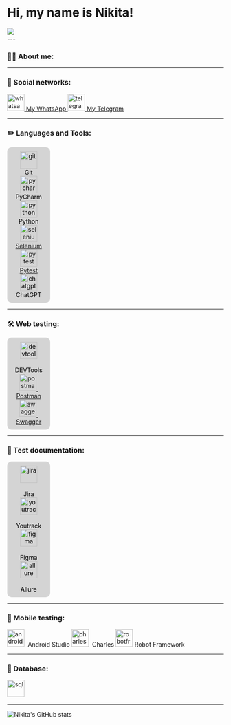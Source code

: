 # Hi, my name is Nikita!
<div>
    <img src="https://github.com/LibreSilka/pythonProject3/blob/master/image_fx_%20(1).jpg"/>
</div>
---

### 👨‍💻 About me:


---
### 🤝 Social networks:

  <div id="badges">
    <a href="https://wa.me/79119035800" target="_blank">
      <img src="https://static-00.iconduck.com/assets.00/whatsapp-icon-1977x2048-6lcnmyml.png" width="40" height="40" alt="whatsapp" />
    <span>My WhatsApp</span>
    </a>
    <a href="https://t.me/nikita9607" target="_blank">
      <img src="https://cdn-icons-png.flaticon.com/512/2111/2111646.png" width="40" height="40" alt="telegram" />
    <span>My Telegram</span>
    </a>
  </div>

---

### ✏️ Languages and Tools:

<div style="display: flex; flex-wrap: wrap; gap: 20px;">
  <div style="display: flex; flex-direction: column; align-items: center; width: 80px; background-color: #d4d4d4; border-radius: 10px; padding: 10px; text-align: center; color: #000000;">
    <img src="https://cdn.jsdelivr.net/gh/devicons/devicon/icons/git/git-original.svg" title="Git" alt="git" width="40" height="40"/>
    <span>Git</span>
    <img src="https://upload.wikimedia.org/wikipedia/commons/thumb/1/1d/PyCharm_Icon.svg/512px-PyCharm_Icon.svg.png" title="PyCharm" alt="pycharm" width="40" height="40"/>
    <span>PyCharm</span>
    <img src="https://cdn3.iconfinder.com/data/icons/logos-and-brands-adobe/512/267_Python-512.png" title="Python" alt="python" width="40" height="40"/>
    <span>Python</span>
    <a href="https://github.com/LibreSilka/selenium_1st" target="_blank">
        <img src="https://selenium.dev/images/selenium_logo_square_green.png" title="Selenium" alt="selenium" width="40" height="40"/>
        <span>Selenium</span>
    </a>
    <a href="https://github.com/LibreSilka/selenium_1st" target="_blank">
        <img src="https://upload.wikimedia.org/wikipedia/commons/b/ba/Pytest_logo.svg" title="Pytest" alt="pytest" width="40" height="40"/>
        <span>Pytest</span>
    </a>
    <img src="https://cdn.pixabay.com/photo/2023/05/08/00/43/chatgpt-7977357_1280.png" title="ChatGPT" alt="chatgpt" width="40" height="40"/>
    <span>ChatGPT</span>
  </div>

</div>


---

### 🛠 Web testing:

<div style="display: flex; flex-wrap: wrap; gap: 20px;">
  <div style="display: flex; flex-direction: column; align-items: center; width: 80px; background-color: #d4d4d4; border-radius: 10px; padding: 10px; text-align: center; color: #000000;">
    <img src="https://d33wubrfki0l68.cloudfront.net/38b5c953a4667366685d55db55d057c86db1fc54/a0fdc/static/acae6b24d940347661ca901ea07f47c1/chrome-dev-logo-icon.png" title="devtools" alt="devtools" width="40" height="40"/>&nbsp
    <span>DEVTools</span>
    <a href="https://github.com/LibreSilka/postman_collections" target="_blank">
        <img src="https://seeklogo.com/images/P/postman-logo-0087CA0D15-seeklogo.com.png" title="postman" alt="postman" width="40" height="40"/>&nbsp
        <span>Postman</span>
    </a>
    <a href="https://github.com/LibreSilka/postman_collections" target="_blank">
        <img src="https://seeklogo.com/images/S/swaggerhub-logo-52BE4455D6-seeklogo.com.png" title="swagger" alt="swagger" width="40" height="40"/>&nbsp
        <span>Swagger</span>
    </a>
  </div>
</div>

---


### 📁 Test documentation:

<div style="display: flex; flex-wrap: wrap; gap: 20px;">
  <div style="display: flex; flex-direction: column; align-items: center; width: 80px; background-color: #d4d4d4; border-radius: 10px; padding: 10px; text-align: center; color: #000000;">
    <img src="https://cdn.jsdelivr.net/gh/devicons/devicon/icons/jira/jira-original.svg" title="jira" alt="jira" width="40" height="40"/>&nbsp
    <span>Jira</span>
    <img src="https://upload.wikimedia.org/wikipedia/commons/thumb/8/8d/YouTrack_Icon.svg/1024px-YouTrack_Icon.svg.png?20200803082248" title="youtrack" alt="youtrack" width="40" height="40"/>&nbsp
    <span>Youtrack</span>
    <img src="https://cdn.jsdelivr.net/gh/devicons/devicon/icons/figma/figma-original.svg" title="figma" alt="figma" width="40" height="40"/>&nbsp
    <span>Figma</span>
    <img src="https://encrypted-tbn0.gstatic.com/images?q=tbn:ANd9GcSTdquFCvcqtvGr7hy13gMFHLLcNaX32FOvXQ&s" title="allure" alt="allure" width="40" height="40"/>&nbsp
    <span>Allure</span>
  </div>
</div>

---

### 📱 Mobile testing:

<div>
  <img src="https://cdn.jsdelivr.net/gh/devicons/devicon/icons/androidstudio/androidstudio-original.svg" title="android-studio" alt="android-studio" width="40" height="40"/>&nbsp
  <span>Android Studio</span>  
  <img src="https://cdn.icon-icons.com/icons2/3053/PNG/512/charles_proxy_macos_bigsur_icon_190302.png" title="charles-proxy" alt="charles-proxy" width="40" height="40"/>&nbsp
  <span>Charles</span>  
  <img src="https://www.svgrepo.com/show/374049/robotframework.svg" title="Robot Framework" alt="robotframework" width="40" height="40"/>
  <span>Robot Framework</span>
</div>


---
### 💾 Database:

<div>
  <img src="https://static-00.iconduck.com/assets.00/database-sql-icon-917x1024-86yb52yu.png" title="sql" alt="sql" width="40" height="40"/>&nbsp
</div>

---

![Nikita's GitHub stats](https://github-readme-stats.vercel.app/api?username=LibreSilka&show_icons=true&theme=radical)